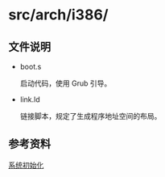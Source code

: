 # src/arch/i386/
## 文件说明

- boot.s

    启动代码，使用 Grub 引导。
    
- link.ld

    链接脚本，规定了生成程序地址空间的布局。
    
## 参考资料
    
[系统初始化](https://wiki.osdev.org/Bare_Bones)

